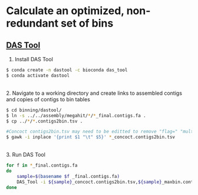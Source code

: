 # Calculate an optimized, non-redundant set of bins

## [DAS Tool](https://github.com/cmks/DAS_Tool)

1. Install DAS Tool

```bash
$ conda create -n dastool -c bioconda das_tool
$ conda activate dastool
```

\
2. Navigate to a working directory and create links to assembled contigs and copies of contigs to bin tables

```bash
$ cd binning/dastool/
$ ln -s ../../assembly/megahit/*/*_final.contigs.fa .
$ cp ../*/*.contigs2bin.tsv .

#Concoct contigs2bin.tsv may need to be editted to remove "flag=" "multi=" and "len=" values from contig names if they exist
$ gawk -i inplace '{print $1 "\t" $5}' *_concoct.contigs2bin.tsv
```

\
3. Run DAS Tool

```bash
for f in *_final.contigs.fa 
do
	sample=$(basename $f _final.contigs.fa)
	DAS_Tool -i ${sample}_concoct.contigs2bin.tsv,${sample}_maxbin.contigs2bin.tsv,${sample}_metabat.contigs2bin.tsv -c ${sample}_final.contigs.fa -o ${sample} --write_bin_evals --write_bins --write_unbinned -t 40 >& ${sample}_dastool.log.txt
done
```

